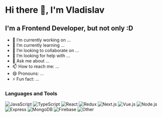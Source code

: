 # Hi there 👋, I'm Vladislav

## I'm a Frontend Developer, but not only :D

- 🔭 I’m currently working on ...
- 🌱 I’m currently learning ...
- 👯 I’m looking to collaborate on ...
- 🤔 I’m looking for help with ...
- 💬 Ask me about ...
- 📫 How to reach me: ...
- 😄 Pronouns: ...
- ⚡ Fun fact: ...

### Languages and Tools

![JavaScript](https://img.shields.io/badge/JavaScript-000000?style=for-the-badge&logo=javascript)
![TypeScript](https://img.shields.io/badge/TypeScript-000000?style=for-the-badge&logo=typescript)
![React](https://img.shields.io/badge/React-000000?style=for-the-badge&logo=react)
![Redux](https://img.shields.io/badge/Redux-000000?style=for-the-badge&logo=redux)
![Next.js](https://img.shields.io/badge/Next.js-000000?style=for-the-badge&logo=next.js)
![Vue.js](https://img.shields.io/badge/Vue.js-000000?style=for-the-badge&logo=vue.js)
![Node.js](https://img.shields.io/badge/Node.js-000000?style=for-the-badge&logo=node.js)
![Express](https://img.shields.io/badge/Express-000000?style=for-the-badge&logo=express)
![MongoDB](https://img.shields.io/badge/MongoDB-000000?style=for-the-badge&logo=mongodb)
![Firebase](https://img.shields.io/badge/Firebase-000000?style=for-the-badge&logo=firebase)
![Other](https://img.shields.io/badge/...-000000?style=for-the-badge)
